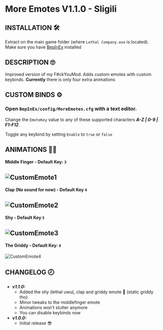 # More Emotes V1.1.0 - Sligili 

## INSTALLATION 🛠
Extract on the main game folder (where ```Lethal Company.exe``` is located). Make sure you have [BepInEx](https://github.com/BepInEx/BepInEx) installed

## DESCRIPTION 🙄
Improved version of my F#ckYouMod. Adds custom emotes with custom keybinds. **Currently** there is only four extra animations

## CUSTOM BINDS ⚙
### Open ```BepInEx/config/MoreEmotes.cfg``` with a text editor.
Change the ```EmoteKey``` value to any of these supported characters ***A-Z | 0-9 | F1-F12***.

Toggle any keybind by setting ```Enable``` to ```true``` or ```false```
 

## ANIMATIONS 👨‍🦯
#### Middle Finger - Default Key: ```3```
![CustomEmote1](https://i.imgur.com/WZQNiMo.jpeg)
-----------------------------------------------------
#### Clap (No sound for now) - Default Key ```4```
![CustomEmote2](https://i.imgur.com/UCuMpFq.jpg)
-----------------------------------------------------
#### Shy - Default Key ```5```
![CustomEmote3](https://i.imgur.com/YMeoTtz.jpg)
-----------------------------------------------------
#### The Griddy - Default Key: ```6```
![CustomEmote4](https://i.imgur.com/jDfY7V1.jpg)



## CHANGELOG 🕗

- ***v1.1.0:***
     - Added the shy (lethal uwu), clap and griddy emote 🥶 (static griddy tho)
     - Minor tweaks to the middlefinger emote
     - Animations won't stutter anymore 
     - You can disable keybinds now
- ***v1.0.0:*** 
     - Initial release 😎